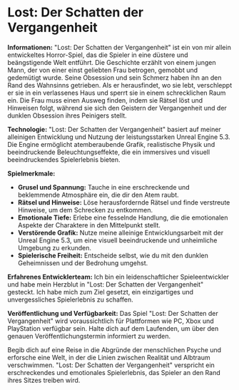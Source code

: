 # Lost: Der Schatten der Vergangenheit

**Informationen:**
"Lost: Der Schatten der Vergangenheit" ist ein von mir allein entwickeltes Horror-Spiel, das die Spieler in eine düstere und beängstigende Welt entführt. Die Geschichte erzählt von einem jungen Mann, der von einer einst geliebten Frau betrogen, gemobbt und gedemütigt wurde. Seine Obsession und sein Schmerz haben ihn an den Rand des Wahnsinns getrieben. Als er herausfindet, wo sie lebt, verschleppt er sie in ein verlassenes Haus und sperrt sie in einem schrecklichen Raum ein. Die Frau muss einen Ausweg finden, indem sie Rätsel löst und Hinweisen folgt, während sie sich den Geistern der Vergangenheit und der dunklen Obsession ihres Peinigers stellt.

**Technologie:**
"Lost: Der Schatten der Vergangenheit" basiert auf meiner alleinigen Entwicklung und Nutzung der leistungsstarken Unreal Engine 5.3. Die Engine ermöglicht atemberaubende Grafik, realistische Physik und beeindruckende Beleuchtungseffekte, die ein immersives und visuell beeindruckendes Spielerlebnis bieten.

**Spielmerkmale:**
- **Grusel und Spannung:** Tauche in eine erschreckende und beklemmende Atmosphäre ein, die dir den Atem raubt.
- **Rätsel und Hinweise:** Löse herausfordernde Rätsel und finde verstreute Hinweise, um dem Schrecken zu entkommen.
- **Emotionale Tiefe:** Erlebe eine fesselnde Handlung, die die emotionalen Aspekte der Charaktere in den Mittelpunkt stellt.
- **Verstörende Grafik:** Nutze meine alleinige Entwicklungsarbeit mit der Unreal Engine 5.3, um eine visuell beeindruckende und unheimliche Umgebung zu erkunden.
- **Spielerische Freiheit:** Entscheide selbst, wie du mit den dunklen Geheimnissen und der Bedrohung umgehst.

**Erfahrenes Entwicklerteam:**
Ich bin ein leidenschaftlicher Spieleentwickler und habe mein Herzblut in "Lost: Der Schatten der Vergangenheit" gesteckt. Ich habe mich zum Ziel gesetzt, ein einzigartiges und unvergessliches Spielerlebnis zu schaffen.

**Veröffentlichung und Verfügbarkeit:**
Das Spiel "Lost: Der Schatten der Vergangenheit" wird voraussichtlich für Plattformen wie PC, Xbox und PlayStation verfügbar sein. Halte dich auf dem Laufenden, um über den genauen Veröffentlichungstermin informiert zu werden.

Begib dich auf eine Reise in die Abgründe der menschlichen Psyche und erforsche eine Welt, in der die Linien zwischen Realität und Albtraum verschwimmen. "Lost: Der Schatten der Vergangenheit" verspricht ein erschreckendes und emotionales Spielerlebnis, das Spieler an den Rand ihres Sitzes treiben wird.
